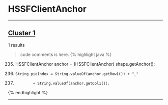 # HSSFClientAnchor

***

## [Cluster 1](./1)
1 results
> code comments is here.
{% highlight java %}
235. HSSFClientAnchor anchor = (HSSFClientAnchor) shape.getAnchor();  
240.     String picIndex = String.valueOf(anchor.getRow1()) + "_"  
241.             + String.valueOf(anchor.getCol1());  
{% endhighlight %}

***

